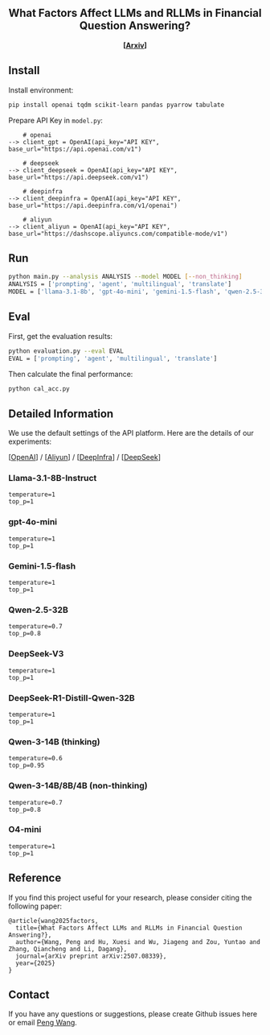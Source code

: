 <h2 align="center">What Factors Affect LLMs and RLLMs in Financial Question Answering?</h2>

<p align="center">
  <b>
  [<a href="https://arxiv.org/abs/2507.08339">Arxiv</a>]
  </b>
  <br/>
</p>

## Install
Install environment:
```bash
pip install openai tqdm scikit-learn pandas pyarrow tabulate
```
Prepare API Key in `model.py`:
```
    # openai
--> client_gpt = OpenAI(api_key="API KEY", base_url="https://api.openai.com/v1")

    # deepseek
--> client_deepseek = OpenAI(api_key="API KEY", base_url="https://api.deepseek.com/v1")

    # deepinfra
--> client_deepinfra = OpenAI(api_key="API KEY", base_url="https://api.deepinfra.com/v1/openai")

    # aliyun
--> client_aliyun = OpenAI(api_key="API KEY", base_url="https://dashscope.aliyuncs.com/compatible-mode/v1")
```

## Run
```bash
python main.py --analysis ANALYSIS --model MODEL [--non_thinking]
ANALYSIS = ['prompting', 'agent', 'multilingual', 'translate']
MODEL = ['llama-3.1-8b', 'gpt-4o-mini', 'gemini-1.5-flash', 'qwen-2.5-32b', 'deepseek-v3', 'deepseek-r1-dis', 'qwen3-14b', 'o4-mini']
```

## Eval
First, get the evaluation results:
```bash
python evaluation.py --eval EVAL
EVAL = ['prompting', 'agent', 'multilingual', 'translate']
```

Then calculate the final performance:
```bash
python cal_acc.py
```

## Detailed Information
We use the default settings of the API platform. Here are the details of our experiments:

[[OpenAI](https://platform.openai.com/docs/api-reference/evals/object)] / 
[[Aliyun](https://help.aliyun.com/zh/model-studio/use-qwen-by-calling-api)] / 
[[DeepInfra](https://deepinfra.com/meta-llama/Meta-Llama-3.1-8B-Instruct/api)] / 
[[DeepSeek](https://api-docs.deepseek.com/zh-cn/api/create-chat-completion)]

### Llama-3.1-8B-Instruct
```
temperature=1
top_p=1
```

### gpt-4o-mini
```
temperature=1
top_p=1
```

### Gemini-1.5-flash
```
temperature=1
top_p=1
```

### Qwen-2.5-32B
```
temperature=0.7
top_p=0.8
```

### DeepSeek-V3
```
temperature=1
top_p=1
```

### DeepSeek-R1-Distill-Qwen-32B
```
temperature=1
top_p=1
```

### Qwen-3-14B (thinking)
```
temperature=0.6
top_p=0.95
```

### Qwen-3-14B/8B/4B (non-thinking)
```
temperature=0.7
top_p=0.8
```

### O4-mini
```
temperature=1
top_p=1
```

## Reference
If you find this project useful for your research, please consider citing the following paper:
```
@article{wang2025factors,
  title={What Factors Affect LLMs and RLLMs in Financial Question Answering?},
  author={Wang, Peng and Hu, Xuesi and Wu, Jiageng and Zou, Yuntao and Zhang, Qiancheng and Li, Dagang},
  journal={arXiv preprint arXiv:2507.08339},
  year={2025}
}
```

## Contact
If you have any questions or suggestions, please create Github issues here or email [Peng Wang](mailto:wpengxss@gmail.com).
